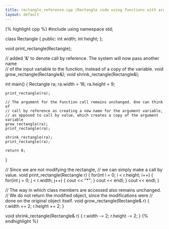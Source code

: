 ```yaml
---
title: rectangle_reference.cpp (Rectangle code using functions with arguments passed by reference)
layout: default
---
```


{% highlight cpp %}
#include<iostream>
using namespace std;

class Rectangle
{
    public:
        int width;
        int height;
};

void print_rectangle(Rectangle);

// added '&' to denote call by reference. The system will now pass another name  
// of the input variable to the function, instead of a copy of the variable.
void grow_rectangle(Rectangle&);
void shrink_rectangle(Rectangle&);

int main() {
    Rectangle ra;
    ra.width = 16;
    ra.height = 9;

    print_rectangle(ra);

    // The argument for the function call remains unchanged. One can think of 
    // call by reference as creating a new name for the argument variable, 
    // as opposed to call by value, which creates a copy of the argument variable
    grow_rectangle(ra);
    print_rectangle(ra);

    shrink_rectangle(ra);
    print_rectangle(ra);

    return 0;
}

// Since we are not modifying the rectangle, 
// we can simply make a call by value.
void print_rectangle(Rectangle r)
{
    for(int i = 0; i < r.height; i++)
    {
        for(int j = 0; j < r.width; j++)
        {
            cout << "*";
        }
        cout << endl;
    }
    cout << endl;
}

// The way in which class members are accessed also remains unchanged.
// We do not return the modified object, since the modifications were 
// done on the original object itself.
void grow_rectangle(Rectangle& r)
{
    r.width += 2;
    r.height += 2;
}

void shrink_rectangle(Rectangle& r)
{
    r.width -= 2;
    r.height -= 2;
}
{% endhighlight %}
